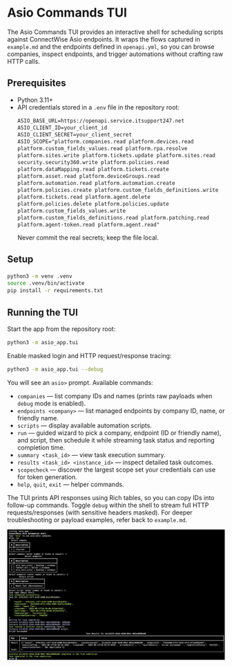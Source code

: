 # Asio Commands TUI

The Asio Commands TUI provides an interactive shell for scheduling scripts against ConnectWise Asio endpoints. It wraps the flows captured in `example.md` and the endpoints defined in `openapi.yml`, so you can browse companies, inspect endpoints, and trigger automations without crafting raw HTTP calls.

## Prerequisites
- Python 3.11+
- API credentials stored in a `.env` file in the repository root:
  ```env
  ASIO_BASE_URL=https://openapi.service.itsupport247.net
  ASIO_CLIENT_ID=your_client_id
  ASIO_CLIENT_SECRET=your_client_secret
  ASIO_SCOPE="platform.companies.read platform.devices.read platform.custom_fields_values.read platform.rpa.resolve platform.sites.write platform.tickets.update platform.sites.read security.security360.write platform.policies.read platform.dataMapping.read platform.tickets.create platform.asset.read platform.deviceGroups.read platform.automation.read platform.automation.create platform.policies.create platform.custom_fields_definitions.write platform.tickets.read platform.agent.delete platform.policies.delete platform.policies.update platform.custom_fields_values.write platform.custom_fields_definitions.read platform.patching.read platform.agent-token.read platform.agent.read"
  ```
  Never commit the real secrets; keep the file local.

## Setup
```bash
python3 -m venv .venv
source .venv/bin/activate
pip install -r requirements.txt
```

## Running the TUI
Start the app from the repository root:
```bash
python3 -m asio_app.tui
```
Enable masked login and HTTP request/response tracing:
```bash
python3 -m asio_app.tui --debug
```
You will see an `asio>` prompt. Available commands:
- `companies` — list company IDs and names (prints raw payloads when `debug` mode is enabled).
- `endpoints <company>` — list managed endpoints by company ID, name, or friendly name.
- `scripts` — display available automation scripts.
- `run` — guided wizard to pick a company, endpoint (ID or friendly name), and script, then schedule it while streaming task status and reporting completion time.
- `summary <task_id>` — view task execution summary.
- `results <task_id> <instance_id>` — inspect detailed task outcomes.
- `scopecheck` — discover the largest scope set your credentials can use for token generation.
- `help`, `quit`, `exit` — helper commands.

The TUI prints API responses using Rich tables, so you can copy IDs into follow-up commands. Toggle `debug` within the shell to stream full HTTP requests/responses (with sensitive headers masked). For deeper troubleshooting or payload examples, refer back to `example.md`.

![Asio Commands TUI screenshot](./asio-tui-screenshot.png)
